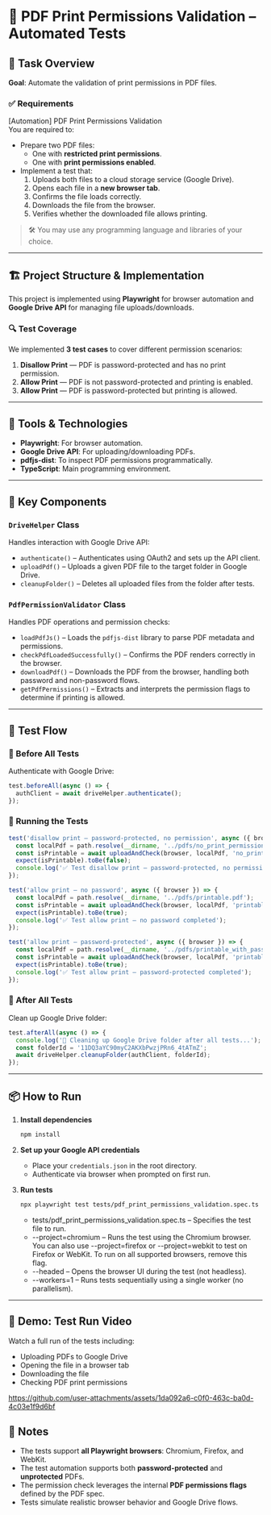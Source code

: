 # 📄 PDF Print Permissions Validation – Automated Tests

## 🧪 Task Overview

**Goal**: Automate the validation of print permissions in PDF files.

### ✅ Requirements
[Automation] PDF Print Permissions Validation  
You are required to:
- Prepare two PDF files:
  - One with **restricted print permissions**.
  - One with **print permissions enabled**.
- Implement a test that:
  1. Uploads both files to a cloud storage service (Google Drive).
  2. Opens each file in a **new browser tab**.
  3. Confirms the file loads correctly.
  4. Downloads the file from the browser.
  5. Verifies whether the downloaded file allows printing.

> 🛠️ You may use any programming language and libraries of your choice.

---

## 🏗️ Project Structure & Implementation

This project is implemented using **Playwright** for browser automation and **Google Drive API** for managing file uploads/downloads.

### 🔍 Test Coverage
We implemented **3 test cases** to cover different permission scenarios:

1. **Disallow Print** — PDF is password-protected and has no print permission.
2. **Allow Print** — PDF is not password-protected and printing is enabled.
3. **Allow Print** — PDF is password-protected but printing is allowed.

---

## 🧰 Tools & Technologies
- **Playwright**: For browser automation.
- **Google Drive API**: For uploading/downloading PDFs.
- **pdfjs-dist**: To inspect PDF permissions programmatically.
- **TypeScript**: Main programming environment.

---

## 📁 Key Components

### `DriveHelper` Class

Handles interaction with Google Drive API:
- `authenticate()` – Authenticates using OAuth2 and sets up the API client.
- `uploadPdf()` – Uploads a given PDF file to the target folder in Google Drive.
- `cleanupFolder()` – Deletes all uploaded files from the folder after tests.

### `PdfPermissionValidator` Class

Handles PDF operations and permission checks:
- `loadPdfJs()` – Loads the `pdfjs-dist` library to parse PDF metadata and permissions.
- `checkPdfLoadedSuccessfully()` – Confirms the PDF renders correctly in the browser.
- `downloadPdf()` – Downloads the PDF from the browser, handling both password and non-password flows.
- `getPdfPermissions()` – Extracts and interprets the permission flags to determine if printing is allowed.

---

## 🔁 Test Flow

### 🔐 Before All Tests
Authenticate with Google Drive:

```ts
test.beforeAll(async () => {
  authClient = await driveHelper.authenticate();
});
```

### 🚀 Running the Tests

```ts
test('disallow print — password-protected, no permission', async ({ browser }) => {
  const localPdf = path.resolve(__dirname, '../pdfs/no_print_permission.pdf');
  const isPrintable = await uploadAndCheck(browser, localPdf, 'no_print_permission.pdf');
  expect(isPrintable).toBe(false);
  console.log('✅ Test disallow print — password-protected, no permission completed'); 
});

test('allow print — no password', async ({ browser }) => {
  const localPdf = path.resolve(__dirname, '../pdfs/printable.pdf');
  const isPrintable = await uploadAndCheck(browser, localPdf, 'printable.pdf');
  expect(isPrintable).toBe(true);
  console.log('✅ Test allow print — no password completed'); 
});

test('allow print — password-protected', async ({ browser }) => {
  const localPdf = path.resolve(__dirname, '../pdfs/printable_with_password.pdf');
  const isPrintable = await uploadAndCheck(browser, localPdf, 'printable_with_password.pdf');
  expect(isPrintable).toBe(true);
  console.log('✅ Test allow print — password-protected completed'); 
});
```

### 🧹 After All Tests
Clean up Google Drive folder:

```ts
test.afterAll(async () => {
  console.log('🧹 Cleaning up Google Drive folder after all tests...');
  const folderId = '11DQ3aYC90myC2AKXbPwzjPRn6_4tATmZ'; 
  await driveHelper.cleanupFolder(authClient, folderId);
});
```

---

## 📦 How to Run

1. **Install dependencies**
   ```bash
   npm install
   ```

2. **Set up your Google API credentials**
   - Place your `credentials.json` in the root directory.
   - Authenticate via browser when prompted on first run.

3. **Run tests**
   ```bash
   npx playwright test tests/pdf_print_permissions_validation.spec.ts --project=chromium --headed --workers=1
   ```
   - tests/pdf_print_permissions_validation.spec.ts – Specifies the test file to run.
   - --project=chromium – Runs the test using the Chromium browser. You can also use --project=firefox or --project=webkit to test on Firefox or WebKit. To run on all supported browsers, remove this flag.
   - --headed – Opens the browser UI during the test (not headless).
   - --workers=1 – Runs tests sequentially using a single worker (no parallelism).

---

## 🎥 Demo: Test Run Video

Watch a full run of the tests including:
- Uploading PDFs to Google Drive
- Opening the file in a browser tab
- Downloading the file
- Checking PDF print permissions


https://github.com/user-attachments/assets/1da092a6-c0f0-463c-ba0d-4c03e1f9d6bf



## 📌 Notes
- The tests support **all Playwright browsers**: Chromium, Firefox, and WebKit.
- The test automation supports both **password-protected** and **unprotected** PDFs.
- The permission check leverages the internal **PDF permissions flags** defined by the PDF spec.
- Tests simulate realistic browser behavior and Google Drive flows.
